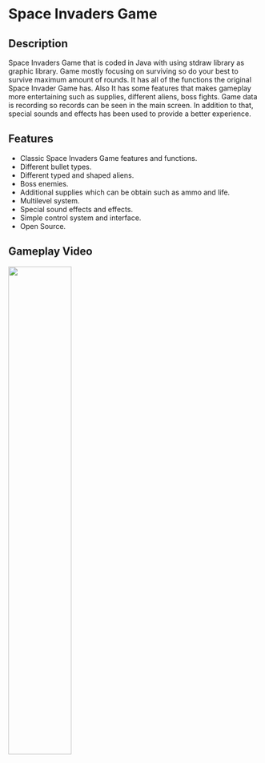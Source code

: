 # Space Invaders Game

## Description
 Space Invaders Game that is coded in Java with using stdraw library as graphic library. Game mostly focusing on surviving so do your best to survive maximum amount of rounds. It has all of the functions the original Space Invader Game has. Also It has some features that makes gameplay more entertaining such as supplies, different aliens, boss fights. Game data is recording so records can be seen in the main screen. In addition to that, special sounds and effects has been used to provide a better experience.

## Features
- Classic Space Invaders Game features and functions.
- Different bullet types.
- Different typed and shaped aliens.
- Boss enemies.
- Additional supplies which can be obtain such as ammo and life.
- Multilevel system.
- Special sound effects and effects.
- Simple control system and interface.
- Open Source.

## Gameplay Video
[<img src="https://i.imgur.com/gRJlpgO.png" width="50%">](https://www.youtube.com/watch?v=nlXg_vLNsQA&t=3s)
